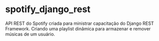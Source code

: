 # spotify_django_rest
API REST do Spotify criada para ministrar capacitação do Django REST Framework. Criando uma playlist dinâmica para armazenar e remover músicas de um usuário.
